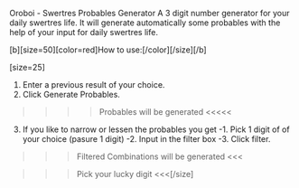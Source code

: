 Oroboi - Swertres Probables Generator
A 3 digit number generator for your daily swertres life.
It will generate automatically some probables with the help of your input for daily swertres life.

[b][size=50][color=red]How to use:[/color][/size][/b]

[size=25]
1. Enter a previous result of your choice.
2. Click Generate Probables.
>>>> Probables will be generated <<<<<

3. If you like to narrow or lessen the probables you get
   -1. Pick  1 digit of of your choice (pasure 1 digit)
   -2. Input in the filter box
   -3. Click filter.
>>> Filtered Combinations will be generated <<<

>>> Pick your lucky digit <<<[/size]
